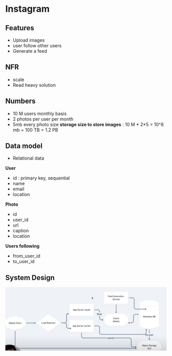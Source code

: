 # Instagram

## Features
- Upload images
- user follow other users
- Generate a feed

## NFR
- scale
- Read heavy solution

## Numbers
- 10 M users monthly basis
- 2 photos per user per month
- 5mb every photo size
**storage size to store images** : 10 M * 2*5 = 10^8 mb = 100 TB = 1.2 PB

## Data model

- Relational data 

**User**
- id : primary key, sequential
- name
- email
- location

**Photo**
- id
- user_id
- url
- caption
- location

**Users following**
- from_user_id
- to_user_id

## System Design

![System Design](https://github.com/himkak/notes/blob/master/SystemDesign/Instagram/SystemDesign.JPG)